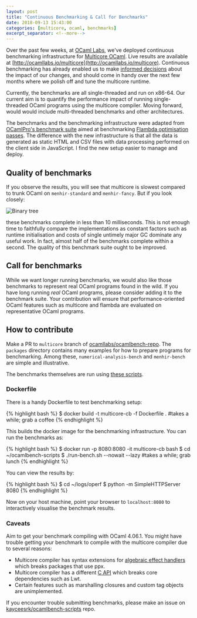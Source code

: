 ```yaml
---
layout: post
title: "Continuous Benchmarking & Call for Benchmarks"
date: 2018-09-13 15:43:00
categories: [multicore, ocaml, benchmarks]
excerpt_separator: <!--more-->
---
```


Over the past few weeks, at [OCaml Labs](http://ocamllabs.io/), we've deployed
continuous benchmarking infrastructure for [Multicore
OCaml](https://github.com/ocamllabs/ocaml-multicore). Live results are available
at [http://ocamllabs.io/multicore](http://ocamllabs.io/multicore). Continuous
benchmarking has already enabled us to make [informed
decisions](https://github.com/ocamllabs/ocaml-multicore/pull/221) about the
impact of our changes, and should come in handy over the next few months where
we polish off and tune the multicore runtime.

<!--more-->

Currently, the benchmarks are all single-threaded and run on x86-64. Our current
aim is to quantify the performance impact of running single-threaded OCaml
programs using the multicore compiler. Moving forward, would would include
multi-threaded benchmarks and other architectures.

The benchmarks and the benchmarking infrastructure were adapted from [OCamlPro's
benchmark suite](https://github.com/OCamlPro/ocamlbench-repo) aimed at
benchmarking [Flambda optimisation passes](https://bench.flambda.ocamlpro.com/).
The difference with the new infrastructure is that all the data is generated as
static HTML and CSV files with data processing performed on the client side in
JavaScript. I find the new setup easier to manage and deploy.

## Quality of benchmarks

If you observe the results, you will see that multicore is slowest compared to
trunk OCaml on `menhir-standard` and `menhir-fancy`. But if you look closely:

<img src="{{ site.url }}/assets/menhir-too-fast.png" alt="Binary tree"/>

these benchmarks complete in less than 10 milliseconds. This is not enough time
to faithfully compare the implementations as constant factors such as runtime
initialisation and costs of single untimely major GC dominate any useful work.
In fact, almost half of the benchmarks complete within a second. The quality of
this benchmark suite ought to be improved. 

## Call for benchmarks

While we want longer running benchmarks, we would also like those benchmarks to
represent real OCaml programs found in the wild. If you have long running *real*
OCaml programs, please consider adding it to the benchmark suite. Your
contribution will ensure that performance-oriented OCaml features such as
multicore and flambda are evaluated on representative OCaml programs. 

## How to contribute

Make a PR to `multicore` branch of
[ocamllabs/ocamlbench-repo](https://github.com/ocamllabs/ocamlbench-repo/tree/multicore).
The `packages` directory contains many examples for how to prepare programs for
benchmarking. Among these, `numerical-analysis-bench` and `menhir-bench` are
simple and illustrative. 

The benchmarks themselves are run using [these
scripts](https://github.com/kayceesrk/ocamlbench-scripts). 

### Dockerfile 

There is a handy Dockerfile to test benchmarking setup:

{% highlight bash %}
$ docker build -t multicore-cb -f Dockerfile . #takes a while; grab a coffee
{% endhighlight %}

This builds the docker image for the benchmarking infrastructure. You can run
the benchmarks as:

{% highlight bash %}
$ docker run -p 8080:8080 -it multicore-cb bash
$ cd ~/ocamlbench-scripts
$ ./run-bench.sh --nowait --lazy #takes a while; grab lunch
{% endhighlight %}

You can view the results by:

{% highlight bash %}
$ cd ~/logs/operf
$ python -m SimpleHTTPServer 8080
{% endhighlight %}

Now on your host machine, point your browser to `localhost:8080` to
interactively visualise the benchmark results.

### Caveats

Aim to get your benchmark compiling with OCaml 4.06.1. You might have trouble
getting your benchmark to compile with the multicore compiler due to several
reasons:

* Multicore compiler has syntax extensions for [algebraic effect
  handlers](http://kcsrk.info/ocaml/multicore/2015/05/20/effects-multicore/)
  which breaks packages that use ppx.
* Multicore compiler has a different [C
  API](https://github.com/ocaml/ocaml/pull/1003) which breaks core dependencies
  such as Lwt.
* Certain features such as marshalling closures and custom tag objects are
  unimplemented.

If you encounter trouble submitting benchmarks, please make an issue on
[kayceesrk/ocamlbench-scripts](https://github.com/kayceesrk/ocamlbench-scripts) repo.
